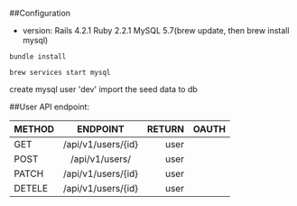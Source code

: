 ##Configuration

- version:
Rails 4.2.1
Ruby 2.2.1
MySQL 5.7(brew update, then brew install mysql)

```
bundle install
```
```
brew services start mysql 
```

create mysql user 'dev'
import the seed data to db


##User API endpoint:

| METHOD| ENDPOINT           | RETURN | OAUTH |
| ------|:------------------:| -----: | -----:|
| GET   | /api/v1/users/{id} | user   |       |
| POST  | /api/v1/users/     | user   |       |
| PATCH | /api/v1/users/{id} | user   |       |
| DETELE| /api/v1/users/{id} | user   |       |

